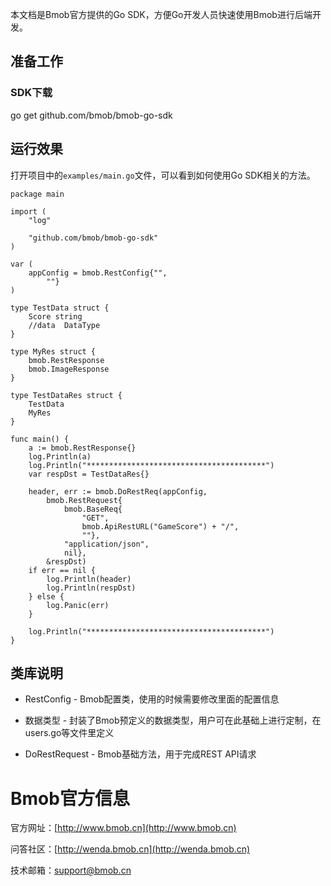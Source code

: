 
本文档是Bmob官方提供的Go SDK，方便Go开发人员快速使用Bmob进行后端开发。

## 准备工作

### SDK下载

go get github.com/bmob/bmob-go-sdk


## 运行效果

打开项目中的`examples/main.go`文件，可以看到如何使用Go SDK相关的方法。

```
package main

import (
	"log"

	"github.com/bmob/bmob-go-sdk"
)

var (
	appConfig = bmob.RestConfig{"",
		""}
)

type TestData struct {
	Score string
	//data  DataType
}

type MyRes struct {
	bmob.RestResponse
	bmob.ImageResponse
}

type TestDataRes struct {
	TestData
	MyRes
}

func main() {
	a := bmob.RestResponse{}
	log.Println(a)
	log.Println("****************************************")
	var respDst = TestDataRes{}

	header, err := bmob.DoRestReq(appConfig,
		bmob.RestRequest{
			bmob.BaseReq{
				"GET",
				bmob.ApiRestURL("GameScore") + "/",
				""},
			"application/json",
			nil},
		&respDst)
	if err == nil {
		log.Println(header)
		log.Println(respDst)
	} else {
		log.Panic(err)
	}

	log.Println("****************************************")
}
```

## 类库说明

* RestConfig - Bmob配置类，使用的时候需要修改里面的配置信息

* 数据类型 - 封装了Bmob预定义的数据类型，用户可在此基础上进行定制，在users.go等文件里定义

* DoRestRequest - Bmob基础方法，用于完成REST API请求

# Bmob官方信息

官方网址：[http://www.bmob.cn](http://www.bmob.cn)

问答社区：[http://wenda.bmob.cn](http://wenda.bmob.cn)

技术邮箱：support@bmob.cn


